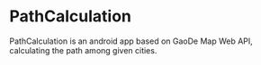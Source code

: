 # PathCalculation
PathCalculation is an android app based on GaoDe Map Web API, calculating the path among given cities.
